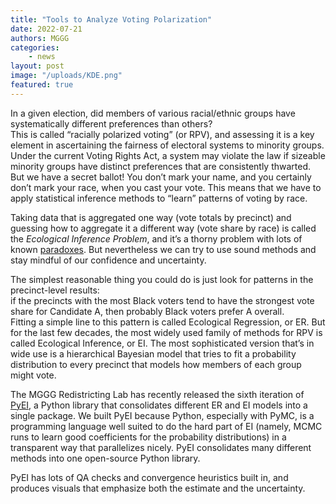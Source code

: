 ```yaml
---
title: "Tools to Analyze Voting Polarization"
date: 2022-07-21
authors: MGGG
categories:
    - news
layout: post
image: "/uploads/KDE.png"
featured: true
---
```



In a given election, did members of various racial/ethnic groups have systematically different preferences than others?  
This is called “racially polarized voting” (or RPV), and assessing it is a key element in ascertaining the fairness of electoral systems to 
minority groups.  Under the current Voting Rights Act, a system may violate the law if sizeable minority groups have distinct preferences that 
are consistently thwarted.  But we have a secret ballot!  You don’t mark your name, and you certainly don’t mark your race, when you cast your 
vote. This means that we have to apply statistical inference methods to “learn” patterns of voting by race.  

Taking data that is aggregated one way (vote totals by precinct) and guessing how to aggregate it a different way (vote share by race) is called 
the *Ecological Inference Problem*, and it’s a thorny problem with lots of known 
[paradoxes](https://en.wikipedia.org/wiki/Simpson%27s_paradox#UC_Berkeley_gender_bias).  But nevertheless we can try to use sound methods and stay 
mindful of our confidence and uncertainty.

The simplest reasonable thing you could do is just look for patterns in the precinct-level results:  
if the precincts with the most Black voters tend to have the strongest vote share for Candidate A, then probably Black voters prefer A overall.  
Fitting a simple line to this pattern is called Ecological Regression, or ER.  But for the last few decades, the most widely used family of methods 
for RPV is called Ecological Inference, or EI.  The most sophisticated version that’s in wide use is a hierarchical Bayesian model that tries to fit 
a probability distribution to every precinct that models how members of each group might vote.

The MGGG Redistricting Lab has recently released the sixth iteration of [PyEI](https://github.com/mggg/ecological-inference), a Python library 
that consolidates different ER and EI models into a 
single package. We built PyEI because Python, especially with PyMC, is a programming language well suited to do the hard part of EI (namely, MCMC 
runs to learn good coefficients for the probability distributions) in a transparent way that parallelizes nicely. PyEI consolidates many different 
methods into one open-source Python library. 

PyEI has lots of QA checks and convergence heuristics built in, and produces visuals that emphasize both the estimate and the uncertainty.
